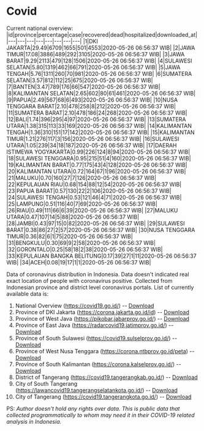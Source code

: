 # Covid
Current national overview:
|id|province|percentage|case|recovered|dead|hospitalized|downloaded_at|
|---|---|---|---|---|---|---|---|
|1|DKI JAKARTA|29.49|6709|1655|501|4553|2020-05-26 06:56:37 WIB|
|2|JAWA TIMUR|17.08|3886|489|292|3105|2020-05-26 06:56:37 WIB|
|3|JAWA BARAT|9.29|2113|479|128|1506|2020-05-26 06:56:37 WIB|
|4|SULAWESI SELATAN|5.80|1319|462|66|791|2020-05-26 06:56:37 WIB|
|5|JAWA TENGAH|5.76|1311|260|70|981|2020-05-26 06:56:37 WIB|
|6|SUMATERA SELATAN|3.57|812|112|25|675|2020-05-26 06:56:37 WIB|
|7|BANTEN|3.47|789|176|66|547|2020-05-26 06:56:37 WIB|
|8|KALIMANTAN SELATAN|2.65|602|80|61|461|2020-05-26 06:56:37 WIB|
|9|PAPUA|2.49|567|68|6|493|2020-05-26 06:56:37 WIB|
|10|NUSA TENGGARA BARAT|2.10|478|258|8|212|2020-05-26 06:56:37 WIB|
|11|SUMATERA BARAT|2.10|478|186|24|268|2020-05-26 06:56:37 WIB|
|12|BALI|1.74|396|295|4|97|2020-05-26 06:56:37 WIB|
|13|SUMATERA UTARA|1.38|315|113|33|169|2020-05-26 06:56:37 WIB|
|14|KALIMANTAN TENGAH|1.36|310|151|17|142|2020-05-26 06:56:37 WIB|
|15|KALIMANTAN TIMUR|1.21|276|117|3|156|2020-05-26 06:56:37 WIB|
|16|SULAWESI UTARA|1.05|239|34|18|187|2020-05-26 06:56:37 WIB|
|17|DAERAH ISTIMEWA YOGYAKARTA|0.99|226|124|8|94|2020-05-26 06:56:37 WIB|
|18|SULAWESI TENGGARA|0.95|215|51|4|160|2020-05-26 06:56:37 WIB|
|19|KALIMANTAN BARAT|0.77|175|43|4|128|2020-05-26 06:56:37 WIB|
|20|KALIMANTAN UTARA|0.72|164|67|1|96|2020-05-26 06:56:37 WIB|
|21|MALUKU|0.70|160|27|7|126|2020-05-26 06:56:37 WIB|
|22|KEPULAUAN RIAU|0.68|154|88|12|54|2020-05-26 06:56:37 WIB|
|23|PAPUA BARAT|0.57|130|22|2|106|2020-05-26 06:56:37 WIB|
|24|SULAWESI TENGAH|0.53|121|46|4|71|2020-05-26 06:56:37 WIB|
|25|LAMPUNG|0.51|116|40|7|69|2020-05-26 06:56:37 WIB|
|26|RIAU|0.49|111|66|6|39|2020-05-26 06:56:37 WIB|
|27|MALUKU UTARA|0.47|107|14|5|88|2020-05-26 06:56:37 WIB|
|28|JAMBI|0.43|97|15|0|82|2020-05-26 06:56:37 WIB|
|29|SULAWESI BARAT|0.38|86|27|2|57|2020-05-26 06:56:37 WIB|
|30|NUSA TENGGARA TIMUR|0.36|82|6|1|75|2020-05-26 06:56:37 WIB|
|31|BENGKULU|0.30|69|9|2|58|2020-05-26 06:56:37 WIB|
|32|GORONTALO|0.25|58|18|2|38|2020-05-26 06:56:37 WIB|
|33|KEPULAUAN BANGKA BELITUNG|0.17|39|27|1|11|2020-05-26 06:56:37 WIB|
|34|ACEH|0.08|19|17|1|1|2020-05-26 06:56:37 WIB|

Data of coronavirus distribution in Indonesia. Data doesn't indicated real exact location of people with coronavirus positive. Collected from Indonesian province and district level coronavirus portals. List of currently available data is:
1. National Overview (https://covid19.go.id/) -- [Download](https://www.dropbox.com/s/66ly270fw4y76fx/covid_nasional.csv?dl=0)
2. Province of DKI Jakarta (https://corona.jakarta.go.id/id) -- [Download](https://riwayat-file-covid-19-dki-jakarta-jakartagis.hub.arcgis.com/)
3. Province of West Java (https://pikobar.jabarprov.go.id/) -- [Download](https://www.dropbox.com/s/alg0zp60fylq6cn/covid_jabar.csv?dl=0)
4. Province of East Java (https://radarcovid19.jatimprov.go.id/) -- [Download](https://www.dropbox.com/sh/e7vtgcnl4ckbvr4/AADo9UMRDZvrhHn66qTHZOvNa?dl=0)
5. Province of South Sulawesi (https://covid19.sulselprov.go.id/) -- [Download](https://www.dropbox.com/s/z5ek23lwcztj7z7/covid_sulsel.csv?dl=0)
6. Province of West Nusa Tenggara (https://corona.ntbprov.go.id/peta) -- [Download](https://www.dropbox.com/s/4p2k93n42xx0c00/covid_ntb.csv?dl=0)
7. Province of South Kalimantan (https://corona.kalselprov.go.id/) -- [Download](https://www.dropbox.com/sh/7aa2kvz8lb04pzz/AADH1Oj5oFMw2mp-D3JStPRsa?dl=0)
7. District of Tangerang (https://covid19.tangerangkab.go.id/) -- [Download](https://www.dropbox.com/sh/yxovyy6sy5bnz4p/AACZzVHinisKmz8oQWyQJ3nua?dl=0)
8. City of South Tangerang (https://lawancovid19.tangerangselatankota.go.id/) -- [Download](https://www.dropbox.com/s/zlvxo4ivswdzmle/covid_tangsel.csv?dl=0)
9. City of Tangerang (https://covid19.tangerangkota.go.id/) -- [Download](https://www.dropbox.com/s/e53224kvdrpjzy0/covid_tangkot.csv?dl=0)

PS: *Author doesn't hold any rights over data. This is public data that collected programmatically to whom may need it in their COVID-19 related analysis in Indonesia.*
